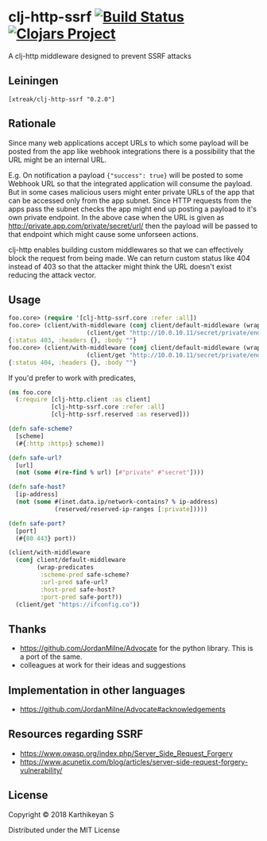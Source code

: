 # clj-http-ssrf [![Build Status](https://travis-ci.org/tirkarthi/clj-http-ssrf.svg?branch=master)](https://travis-ci.org/tirkarthi/clj-http-ssrf) [![Clojars Project](https://img.shields.io/clojars/v/xtreak/clj-http-ssrf.svg)](https://clojars.org/xtreak/clj-http-ssrf)

A clj-http middleware designed to prevent SSRF attacks

## Leiningen

`[xtreak/clj-http-ssrf "0.2.0"]`

## Rationale

Since many web applications accept URLs to which some payload will be posted from the app like webhook integrations there is a possibility that the URL might be an internal URL.

E.g. On notification a payload `{"success": true}` will be posted to some Webhook URL so that the integrated application will consume the payload. But in some cases malicious users might enter private URLs of the app that can be accessed only from the app subnet. Since HTTP requests from the apps pass the subnet checks the app might end up posting a payload to it's own private endpoint. In the above case when the URL is given as http://private.app.com/private/secret/url/ then the payload will be passed to that endpoint which might cause some unforseen actions.

clj-http enables building custom middlewares so that we can effectively block the request from being made. We can return custom status like 404 instead of 403 so that the attacker might think the URL doesn't exist reducing the attack vector.

## Usage

```clojure
foo.core> (require '[clj-http-ssrf.core :refer :all])
foo.core> (client/with-middleware (conj client/default-middleware (wrap-validators :hosts ["10.0.0.0/1"]))
                      (client/get "http://10.0.10.11/secret/private/endpoint/"))
{:status 403, :headers {}, :body ""}
foo.core> (client/with-middleware (conj client/default-middleware (wrap-validators :hosts ["10.0.0.0/1"] :status 404))
                      (client/get "http://10.0.10.11/secret/private/endpoint/"))
{:status 404, :headers {}, :body ""}
```

If you'd prefer to work with predicates,

```clojure
(ns foo.core
  (:require [clj-http.client :as client]
            [clj-http-ssrf.core :refer :all]
            [clj-http-ssrf.reserved :as reserved]))

(defn safe-scheme?
  [scheme]
  (#{:http :https} scheme))

(defn safe-url?
  [url]
  (not (some #(re-find % url) [#"private" #"secret"])))

(defn safe-host?
  [ip-address]
  (not (some #(inet.data.ip/network-contains? % ip-address)
             (reserved/reserved-ip-ranges [:private]))))

(defn safe-port?
  [port]
  (#{80 443} port))

(client/with-middleware
  (conj client/default-middleware
        (wrap-predicates
         :scheme-pred safe-scheme?
         :url-pred safe-url?
         :host-pred safe-host?
         :port-pred safe-port?))
  (client/get "https://ifconfig.co"))
```

## Thanks

* https://github.com/JordanMilne/Advocate for the python library. This is a port of the same.
* colleagues at work for their ideas and suggestions

## Implementation in other languages

* https://github.com/JordanMilne/Advocate#acknowledgements

## Resources regarding SSRF

* https://www.owasp.org/index.php/Server_Side_Request_Forgery
* https://www.acunetix.com/blog/articles/server-side-request-forgery-vulnerability/

## License

Copyright © 2018 Karthikeyan S

Distributed under the MIT License
